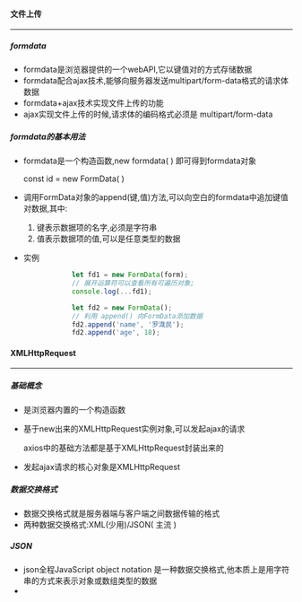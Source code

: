 #### 文件上传

------

##### formdata

- formdata是浏览器提供的一个webAPI,它以键值对的方式存储数据
- formdata配合ajax技术,能够向服务器发送multipart/form-data格式的请求体数据
- formdata+ajax技术实现文件上传的功能
- ajax实现文件上传的时候,请求体的编码格式必须是 multipart/form-data

##### formdata的基本用法

- formdata是一个构造函数,new formdata( ) 即可得到formdata对象

  const id = new FormData( )

- 调用FormData对象的append(键,值)方法,可以向空白的formdata中追加键值对数据,其中:

  1. 键表示数据项的名字,必须是字符串
  2. 值表示数据项的值,可以是任意类型的数据

- 实例

  ```JavaScript
              let fd1 = new FormData(form);
              // 展开运算符可以查看所有可遍历对象;
              console.log(...fd1);
  ```

  ```javascript
              let fd2 = new FormData();
              // 利用 append() 向FormData添加数据
              fd2.append('name', '罗渽民');
              fd2.append('age', 18);
  ```

#### XMLHttpRequest

------

##### 基础概念

- 是浏览器内置的一个构造函数

- 基于new出来的XMLHttpRequest实例对象,可以发起ajax的请求

  axios中的基础方法都是基于XMLHttpRequest封装出来的

- 发起ajax请求的核心对象是XMLHttpRequest

##### 数据交换格式

- 数据交换格式就是服务器端与客户端之间数据传输的格式
- 两种数据交换格式:XML(少用)/JSON( 主流 )

##### JSON

- json全程JavaScript object notation 是一种数据交换格式,他本质上是用字符串的方式来表示对象或数组类型的数据
- 